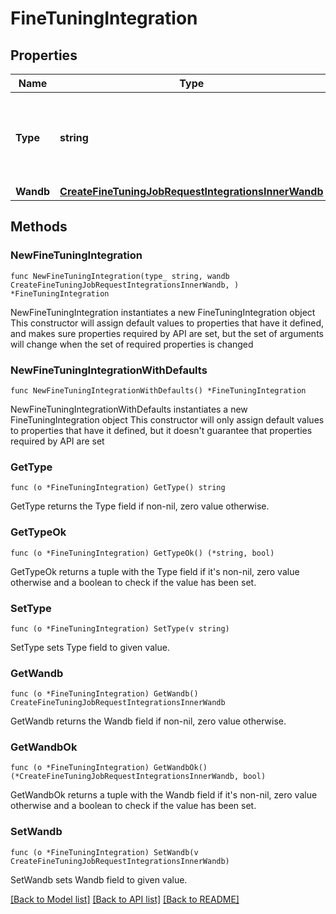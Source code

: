 # FineTuningIntegration

## Properties

Name | Type | Description | Notes
------------ | ------------- | ------------- | -------------
**Type** | **string** | The type of the integration being enabled for the fine-tuning job | 
**Wandb** | [**CreateFineTuningJobRequestIntegrationsInnerWandb**](CreateFineTuningJobRequestIntegrationsInnerWandb.md) |  | 

## Methods

### NewFineTuningIntegration

`func NewFineTuningIntegration(type_ string, wandb CreateFineTuningJobRequestIntegrationsInnerWandb, ) *FineTuningIntegration`

NewFineTuningIntegration instantiates a new FineTuningIntegration object
This constructor will assign default values to properties that have it defined,
and makes sure properties required by API are set, but the set of arguments
will change when the set of required properties is changed

### NewFineTuningIntegrationWithDefaults

`func NewFineTuningIntegrationWithDefaults() *FineTuningIntegration`

NewFineTuningIntegrationWithDefaults instantiates a new FineTuningIntegration object
This constructor will only assign default values to properties that have it defined,
but it doesn't guarantee that properties required by API are set

### GetType

`func (o *FineTuningIntegration) GetType() string`

GetType returns the Type field if non-nil, zero value otherwise.

### GetTypeOk

`func (o *FineTuningIntegration) GetTypeOk() (*string, bool)`

GetTypeOk returns a tuple with the Type field if it's non-nil, zero value otherwise
and a boolean to check if the value has been set.

### SetType

`func (o *FineTuningIntegration) SetType(v string)`

SetType sets Type field to given value.


### GetWandb

`func (o *FineTuningIntegration) GetWandb() CreateFineTuningJobRequestIntegrationsInnerWandb`

GetWandb returns the Wandb field if non-nil, zero value otherwise.

### GetWandbOk

`func (o *FineTuningIntegration) GetWandbOk() (*CreateFineTuningJobRequestIntegrationsInnerWandb, bool)`

GetWandbOk returns a tuple with the Wandb field if it's non-nil, zero value otherwise
and a boolean to check if the value has been set.

### SetWandb

`func (o *FineTuningIntegration) SetWandb(v CreateFineTuningJobRequestIntegrationsInnerWandb)`

SetWandb sets Wandb field to given value.



[[Back to Model list]](../README.md#documentation-for-models) [[Back to API list]](../README.md#documentation-for-api-endpoints) [[Back to README]](../README.md)


